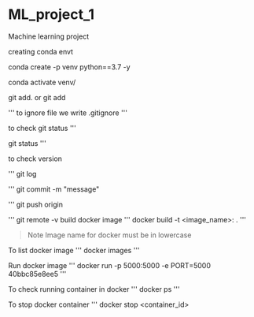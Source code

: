 # ML_project_1
Machine learning project

creating conda envt

conda create -p venv python==3.7 -y

conda activate venv/

git add.
or
git add <filename>

'''
to ignore file we write .gitignore <filename>
'''


to check git status
'''

git status
'''

to check version

'''
git log

'''
git commit -m "message"

'''
git push origin

'''
git remote -v
build docker image
'''
docker build -t <image_name>:<tagname> .
'''
>Note Image name for docker must be in lowercase

To list docker image
'''
docker images
'''

Run docker image
'''
docker run -p 5000:5000 -e PORT=5000 40bbc85e8ee5
'''

To check running container in docker 
'''
docker ps
'''

To stop docker container
'''
docker stop <container_id>